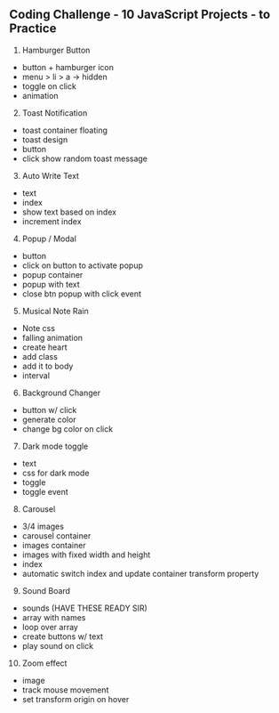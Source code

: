 ## Coding Challenge - 10 JavaScript Projects - to Practice

1. Hamburger Button

-   button + hamburger icon
-   menu > li > a -> hidden
-   toggle on click
-   animation

2. Toast Notification

-   toast container floating
-   toast design
-   button
-   click show random toast message

3. Auto Write Text

-   text
-   index
-   show text based on index
-   increment index

4. Popup / Modal

-   button
-   click on button to activate popup
-   popup container
-   popup with text
-   close btn popup with click event

5. Musical Note Rain

-   Note css
-   falling animation
-   create heart
-   add class
-   add it to body
-   interval

6. Background Changer

-   button w/ click
-   generate color
-   change bg color on click

7. Dark mode toggle

-   text
-   css for dark mode
-   toggle
-   toggle event

8. Carousel

-   3/4 images
-   carousel container
-   images container
-   images with fixed width and height
-   index
-   automatic switch index and update container transform property

9. Sound Board

-   sounds (HAVE THESE READY SIR)
-   array with names
-   loop over array
-   create buttons w/ text
-   play sound on click

10. Zoom effect

-   image
-   track mouse movement
-   set transform origin on hover
